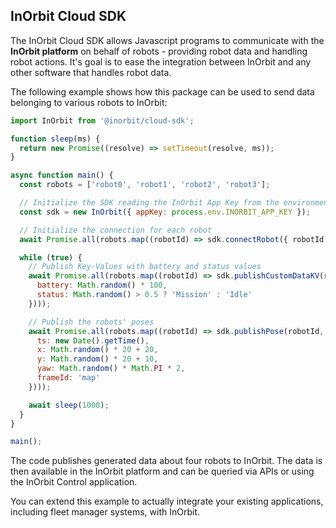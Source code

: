 InOrbit Cloud SDK
---

The InOrbit Cloud SDK allows Javascript programs to communicate with the **InOrbit platform**
on behalf of robots - providing robot data and handling robot actions.
It's goal is to ease the integration between InOrbit and any other software that 
handles robot data.

The following example shows how this package can be used to send data belonging
to various robots to InOrbit:

```javascript
import InOrbit from '@inorbit/cloud-sdk';

function sleep(ms) {
  return new Promise((resolve) => setTimeout(resolve, ms));
}

async function main() {
  const robots = ['robot0', 'robot1', 'robot2', 'robot3'];

  // Initialize the SDK reading the InOrbit App Key from the environment
  const sdk = new InOrbit({ appKey: process.env.INORBIT_APP_KEY });

  // Initialize the connection for each robot
  await Promise.all(robots.map((robotId) => sdk.connectRobot({ robotId })));

  while (true) {
    // Publish Key-Values with battery and status values
    await Promise.all(robots.map((robotId) => sdk.publishCustomDataKV(robotId, {
      battery: Math.random() * 100,
      status: Math.random() > 0.5 ? 'Mission' : 'Idle'
    })));

    // Publish the robots' poses
    await Promise.all(robots.map((robotId) => sdk.publishPose(robotId, {
      ts: new Date().getTime(),
      x: Math.random() * 20 + 20,
      y: Math.random() * 20 + 10,
      yaw: Math.random() * Math.PI * 2,
      frameId: 'map'
    })));

    await sleep(1000);
  }
}

main();
```

The code publishes generated data about four robots to InOrbit. The data is then
available in the InOrbit platform and can be queried via APIs or using the InOrbit Control application.

You can extend this example to actually integrate your existing applications, including fleet manager systems,
with InOrbit.
